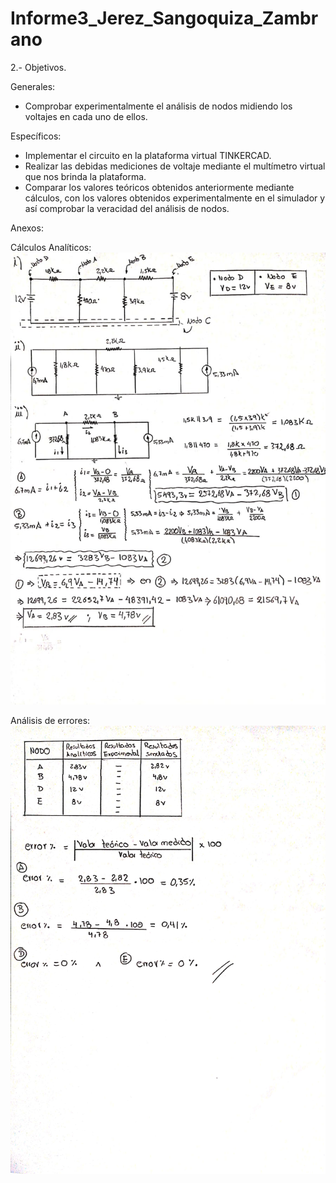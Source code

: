 # Informe3_Jerez_Sangoquiza_Zambrano


2.- Objetivos.

Generales:

- Comprobar experimentalmente el análisis de nodos midiendo los voltajes en cada uno de ellos.

Específicos:

- Implementar el circuito en la plataforma virtual TINKERCAD.
- Realizar las debidas mediciones de voltaje mediante el multímetro virtual que nos brinda la plataforma.
- Comparar los valores teóricos obtenidos anteriormente mediante cálculos, con los valores obtenidos experimentalmente en el simulador y así comprobar la veracidad del análisis de nodos.

Anexos:

Cálculos Analíticos:
![](https://github.com/BraddJCJ/Informe3_Jerez_Sangoquiza_Zambrano/blob/master/img/Anexo1.jfif)

Análisis de errores:
![](https://github.com/BraddJCJ/Informe3_Jerez_Sangoquiza_Zambrano/blob/master/img/Anexo2.jfif)
